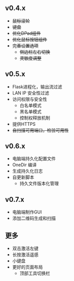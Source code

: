 ## v0.4.x

- ~~鼠标滚轮~~
- ~~键盘~~
- ~~优化DPad组件~~
- ~~优化鼠标按钮组件~~
- ~~完善设置选项~~
  - ~~侧边栏左右切换~~
  - ~~灵敏度调整~~

## v0.5.x

- Flask进程化，输出流过滤
- LAN IP 安全性过滤
- 访问权限与安全性
  - 白名单模式
  - 黑名单模式
  - 控制权释放机制
- 提供HTTPS
- ~~自扫描可用端口，检验可用性~~

## v0.6.x

- 电脑端持久化配置文件
- OneDir 编译
- 生成持久化日志
- 自更新脚本
  - 持久文件版本化管理

## v0.7.x

- 电脑端制作GUI
- 添加二维码生成和扫描

## 更多

- 双击激活左键
- 长按激活遥感
- 小键盘
- 更好的页面布局
  - 顶部工具切换栏